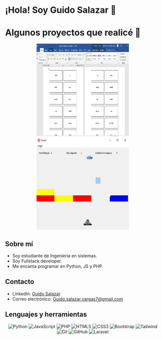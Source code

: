 # ¡Hola! Soy Guido Salazar 👋


# Algunos proyectos que realicé 👋

<div align="center">
  <img src="https://github.com/GuidoSV7/GuidoSV7/blob/main/Proyecto%201.PNG" alt="Foto 1" width="300" height="300" />
  <img src="https://github.com/GuidoSV7/GuidoSV7/blob/main/Proyecto%202.png" alt="Foto 2" width="300" height="300" />
</div>

## Sobre mí
- Soy estudiante de Ingeniería en sistemas.
- Soy Fullstack developer.
- Me encanta programar en Python, JS y PHP.

## Contacto
- LinkedIn: [Guido Salazar](https://www.linkedin.com/in/guidosalazar/)
- Correo electrónico: Guido.salazar.vargas7@gmail.com

## Lenguajes y herramientas
<p align="center">
  <img src="https://img.icons8.com/color/48/000000/python.png" alt="Python" width="40" height="40"/>
  <img src="https://img.icons8.com/color/48/000000/javascript.png" alt="JavaScript" width="40" height="40"/>
  <img src="https://img.icons8.com/color/48/000000/php-logo.png" alt="PHP" width="40" height="40"/>
  <img src="https://img.icons8.com/color/48/000000/html-5--v1.png" alt="HTML5" width="40" height="40"/>
  <img src="https://img.icons8.com/color/48/000000/css3.png" alt="CSS3" width="40" height="40"/>
  <img src="https://img.icons8.com/color/48/000000/bootstrap.png" alt="Bootstrap" width="40" height="40"/>
  <img src="https://img.icons8.com/color/48/000000/tailwind-css.png" alt="Tailwind" width="40" height="40"/>
  <img src="https://img.icons8.com/color/48/000000/git.png" alt="Git" width="40" height="40"/>
  <img src="https://img.icons8.com/fluent/48/000000/github.png" alt="GitHub" width="40" height="40"/>
  <img src="https://img.icons8.com/fluency/48/000000/laravel.png" alt="Laravel" width="40" height="40"/>
</p>
